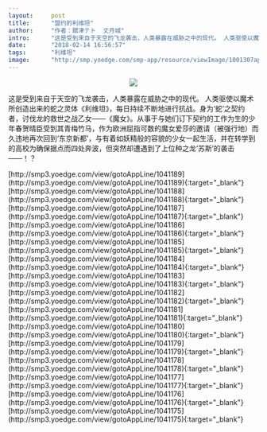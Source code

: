 ```yaml
---
layout:     post
title:      "盟约的利维坦"
author:     "作者：舘津テト  丈月城"
intro:      "这是受到来自于天空的飞龙袭击，人类暴露在威胁之中的现代。 人类驱使以魔术所创造出来的蛇之灵体《利维坦》，每日持续不断地进行抗战。身为‘蛇’之契约者，讨伐龙的救世之战乙女——《魔女》。从事于与她们订下契约的工作为生的少年春贺晴臣受到其青梅竹马，作为欧洲屈指可数的魔女爱莎的邀请（被强行地）而久违地再次回到‘东京新都’，与有着如妖精般的容貌的少女一起生活，并在转学到的高校为确保据点而四处奔波，但突然却遭遇到了上位种之龙‘苏斯’的袭击——！？"
date:       "2018-02-14 16:56:57"
tags:       "利维坦"
image:      "http://smp.yoedge.com/smp-app/resource/viewImage/1001307appline.png"
---
```

<div style="text-align: center">
<p><img src="http://smp.yoedge.com/smp-app/resource/viewImage/1001307appline.png"/></p>
</div>
<p class="post-meta">
<span>这是受到来自于天空的飞龙袭击，人类暴露在威胁之中的现代。 人类驱使以魔术所创造出来的蛇之灵体《利维坦》，每日持续不断地进行抗战。身为‘蛇’之契约者，讨伐龙的救世之战乙女——《魔女》。从事于与她们订下契约的工作为生的少年春贺晴臣受到其青梅竹马，作为欧洲屈指可数的魔女爱莎的邀请（被强行地）而久违地再次回到‘东京新都’，与有着如妖精般的容貌的少女一起生活，并在转学到的高校为确保据点而四处奔波，但突然却遭遇到了上位种之龙‘苏斯’的袭击——！？</span>
</p>
[http://smp3.yoedge.com/view/gotoAppLine/1041189](http://smp3.yoedge.com/view/gotoAppLine/1041189){:target="_blank"}
[http://smp3.yoedge.com/view/gotoAppLine/1041188](http://smp3.yoedge.com/view/gotoAppLine/1041188){:target="_blank"}
[http://smp3.yoedge.com/view/gotoAppLine/1041187](http://smp3.yoedge.com/view/gotoAppLine/1041187){:target="_blank"}
[http://smp3.yoedge.com/view/gotoAppLine/1041186](http://smp3.yoedge.com/view/gotoAppLine/1041186){:target="_blank"}
[http://smp3.yoedge.com/view/gotoAppLine/1041185](http://smp3.yoedge.com/view/gotoAppLine/1041185){:target="_blank"}
[http://smp3.yoedge.com/view/gotoAppLine/1041184](http://smp3.yoedge.com/view/gotoAppLine/1041184){:target="_blank"}
[http://smp3.yoedge.com/view/gotoAppLine/1041183](http://smp3.yoedge.com/view/gotoAppLine/1041183){:target="_blank"}
[http://smp3.yoedge.com/view/gotoAppLine/1041182](http://smp3.yoedge.com/view/gotoAppLine/1041182){:target="_blank"}
[http://smp3.yoedge.com/view/gotoAppLine/1041181](http://smp3.yoedge.com/view/gotoAppLine/1041181){:target="_blank"}
[http://smp3.yoedge.com/view/gotoAppLine/1041180](http://smp3.yoedge.com/view/gotoAppLine/1041180){:target="_blank"}
[http://smp3.yoedge.com/view/gotoAppLine/1041179](http://smp3.yoedge.com/view/gotoAppLine/1041179){:target="_blank"}
[http://smp3.yoedge.com/view/gotoAppLine/1041178](http://smp3.yoedge.com/view/gotoAppLine/1041178){:target="_blank"}
[http://smp3.yoedge.com/view/gotoAppLine/1041177](http://smp3.yoedge.com/view/gotoAppLine/1041177){:target="_blank"}
[http://smp3.yoedge.com/view/gotoAppLine/1041176](http://smp3.yoedge.com/view/gotoAppLine/1041176){:target="_blank"}
[http://smp3.yoedge.com/view/gotoAppLine/1041175](http://smp3.yoedge.com/view/gotoAppLine/1041175){:target="_blank"}


